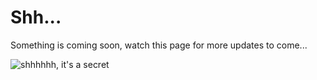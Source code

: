 # Shh...

Something is coming soon, watch this page for more updates to come...

![shhhhhh, it's a secret](https://tenor.com/view/shut-up-shhh-stop-gif-16284746)
